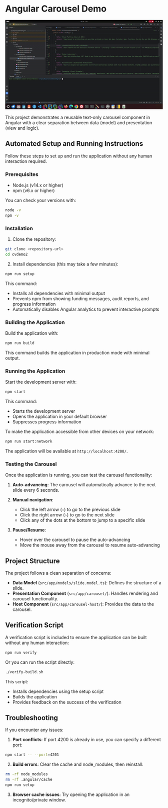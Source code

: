 # Angular Carousel Demo

![Carousel Demo](./AngularDemo.gif)

This project demonstrates a reusable text-only carousel component in Angular with a clear separation between data (model) and presentation (view and logic).

## Automated Setup and Running Instructions

Follow these steps to set up and run the application without any human interaction required.

### Prerequisites

- Node.js (v14.x or higher)
- npm (v6.x or higher)

You can check your versions with:
```bash
node -v
npm -v
```

### Installation

1. Clone the repository:
```bash
git clone <repository-url>
cd cvdemo2
```

2. Install dependencies (this may take a few minutes):
```bash
npm run setup
```

This command:
- Installs all dependencies with minimal output
- Prevents npm from showing funding messages, audit reports, and progress information
- Automatically disables Angular analytics to prevent interactive prompts

### Building the Application

Build the application with:
```bash
npm run build
```

This command builds the application in production mode with minimal output.

### Running the Application

Start the development server with:
```bash
npm start
```

This command:
- Starts the development server
- Opens the application in your default browser
- Suppresses progress information

To make the application accessible from other devices on your network:
```bash
npm run start:network
```

The application will be available at `http://localhost:4200/`.

### Testing the Carousel

Once the application is running, you can test the carousel functionality:

1. **Auto-advancing**: The carousel will automatically advance to the next slide every 6 seconds.

2. **Manual navigation**:
   - Click the left arrow (`‹`) to go to the previous slide
   - Click the right arrow (`›`) to go to the next slide
   - Click any of the dots at the bottom to jump to a specific slide

3. **Pause/Resume**:
   - Hover over the carousel to pause the auto-advancing
   - Move the mouse away from the carousel to resume auto-advancing

## Project Structure

The project follows a clean separation of concerns:

- **Data Model** (`src/app/models/slide.model.ts`): Defines the structure of a slide.
- **Presentation Component** (`src/app/carousel/`): Handles rendering and carousel functionality.
- **Host Component** (`src/app/carousel-host/`): Provides the data to the carousel.

## Verification Script

A verification script is included to ensure the application can be built without any human interaction:

```bash
npm run verify
```

Or you can run the script directly:

```bash
./verify-build.sh
```

This script:
- Installs dependencies using the setup script
- Builds the application
- Provides feedback on the success of the verification

## Troubleshooting

If you encounter any issues:

1. **Port conflicts**: If port 4200 is already in use, you can specify a different port:
```bash
npm start -- --port=4201
```

2. **Build errors**: Clear the cache and node_modules, then reinstall:
```bash
rm -rf node_modules
rm -rf .angular/cache
npm run setup
```

3. **Browser cache issues**: Try opening the application in an incognito/private window.
